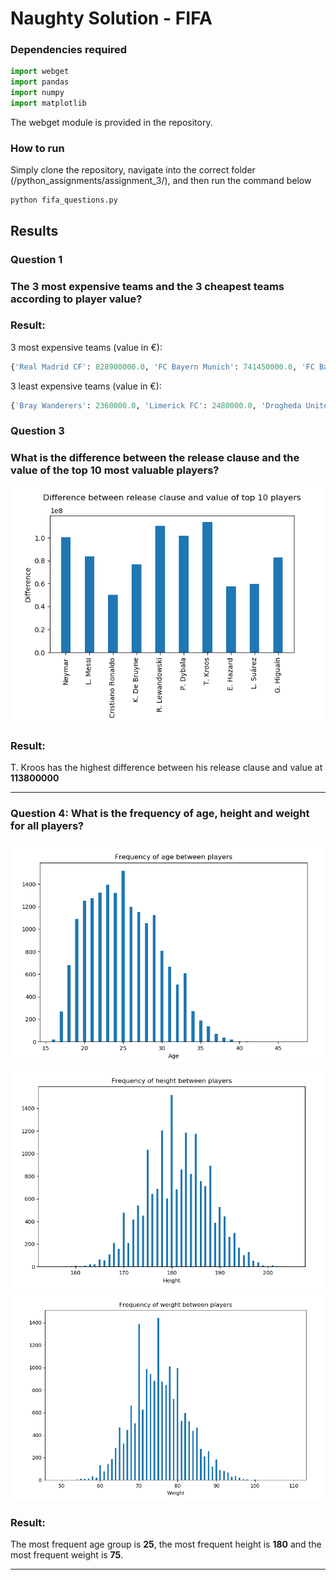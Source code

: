 ﻿# Naughty Solution - FIFA
### Dependencies required
```python
import webget
import pandas 
import numpy 
import matplotlib
```
The webget module is provided in the repository.

### How to run
Simply clone the repository, navigate into the correct folder (/python_assignments/assignment_3/), and then run the command below
```
python fifa_questions.py
```

## Results
### Question 1
### The 3 most expensive teams and the 3 cheapest teams according to player value?
### Result:

3 most expensive teams (value in €):  
```python
{'Real Madrid CF': 828900000.0, 'FC Bayern Munich': 741450000.0, 'FC Barcelona': 737500000.0}
```
3 least expensive teams (value in €):  
```python
{'Bray Wanderers': 2360000.0, 'Limerick FC': 2480000.0, 'Drogheda United': 2580000.0}
```

### Question 3
### What is the difference between the release clause and the value of the top 10 most valuable players?

![alt text](https://github.com/ThomasThimothee/python_assignments/blob/master/assignment_3/plot_images/fifa_question_3.png)

### Result: 
 T. Kroos has the highest difference between his release clause and value at **113800000**
___

### Question 4: What is the frequency of age, height and weight for all players?

![alt text](https://github.com/ThomasThimothee/python_assignments/blob/master/assignment_3/plot_images/fifa_question_4_part1.png)
![alt text](https://github.com/ThomasThimothee/python_assignments/blob/master/assignment_3/plot_images/fifa_question_4_part2.png)
![alt text](https://github.com/ThomasThimothee/python_assignments/blob/master/assignment_3/plot_images/fifa_question_4_part3.png)

### Result: 
 The most frequent age group is **25**, the most frequent height is **180** and the most frequent weight is **75**.
___

